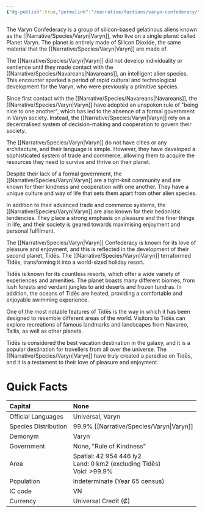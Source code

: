 ```yaml
---
{"dg-publish":true,"permalink":"/narrative/factions/varyn-confederacy/","dgPassFrontmatter":true}
---
```


The Varyn Confederacy is a group of silicon-based gelatinous aliens known as the [[Narrative/Species/Varyn\|Varyn]], who live on a single planet called Planet Varyn. The planet is entirely made of Silicon Dioxide, the same material that the [[Narrative/Species/Varyn\|Varyn]] are made of.

The [[Narrative/Species/Varyn\|Varyn]] did not develop individuality or sentience until they made contact with the [[Narrative/Species/Navareans\|Navareans]], an intelligent alien species. This encounter sparked a period of rapid cultural and technological development for the Varyn, who were previously a primitive species.

Since first contact with the [[Narrative/Species/Navareans\|Navareans]], the [[Narrative/Species/Varyn\|Varyn]] have adopted an unspoken rule of "being nice to one another", which has led to the absence of a formal government in Varyn society. Instead, the [[Narrative/Species/Varyn\|Varyn]] rely on a decentralised system of decision-making and cooperation to govern their society.

The [[Narrative/Species/Varyn\|Varyn]] do not have cities or any architecture, and their language is simple. However, they have developed a sophisticated system of trade and commerce, allowing them to acquire the resources they need to survive and thrive on their planet.

Despite their lack of a formal government, the [[Narrative/Species/Varyn\|Varyn]] are a tight-knit community and are known for their kindness and cooperation with one another. They have a unique culture and way of life that sets them apart from other alien species.

In addition to their advanced trade and commerce systems, the [[Narrative/Species/Varyn\|Varyn]] are also known for their hedonistic tendencies. They place a strong emphasis on pleasure and the finer things in life, and their society is geared towards maximising enjoyment and personal fulfilment.

The [[Narrative/Species/Varyn\|Varyn]] Confederacy is known for its love of pleasure and enjoyment, and this is reflected in the development of their second planet, Tidēs. The [[Narrative/Species/Varyn\|Varyn]] terraformed Tidēs, transforming it into a world-sized holiday resort.

Tidēs is known for its countless resorts, which offer a wide variety of experiences and amenities. The planet boasts many different biomes, from lush forests and verdant jungles to arid deserts and frozen tundras. In addition, the oceans of Tidēs are heated, providing a comfortable and enjoyable swimming experience.

One of the most notable features of Tidēs is the way in which it has been designed to resemble different areas of the world. Visitors to Tidēs can explore recreations of famous landmarks and landscapes from Navareo, Tallis, as well as other planets.

Tidēs is considered the best vacation destination in the galaxy, and it is a popular destination for travellers from all over the universe. The [[Narrative/Species/Varyn\|Varyn]] have truly created a paradise on Tidēs, and it is a testament to their love of pleasure and enjoyment.

# Quick Facts

|    Capital                 |    None<br>                                                                                                                                                                              |
|:---------------------------|:-----------------------------------------------------------------------------------------------------------------------------------------------------------------------------------------|
|    Official Languages      |    Universal, Varyn                                                                                                                                                                      |
|    Species Distribution    | <div>99.9% [[Narrative/Species/Varyn\|Varyn]]</div>                                                                                                                                                                   |
|    Demonym                 |    Varyn                                                                                                                                                                                 |
|    Government              |    None, "Rule of Kindness"                                                                                                                                                              |
|    Area                    | Spatial: 42 954 446 ly2&nbsp;<div>Land: 0 km2 (excluding Tidēs)&nbsp;</div><div>Void: &gt;99.9%<br>                                                                               </div> |
|    Population              |                                                                                                                                               Indeterminate (Year 65 census)             |
|    IC code                 |    VN                                                                                                                                                                                    |
|    Currency                |  Universal Credit (₡)                                                                                                                                                                    |  